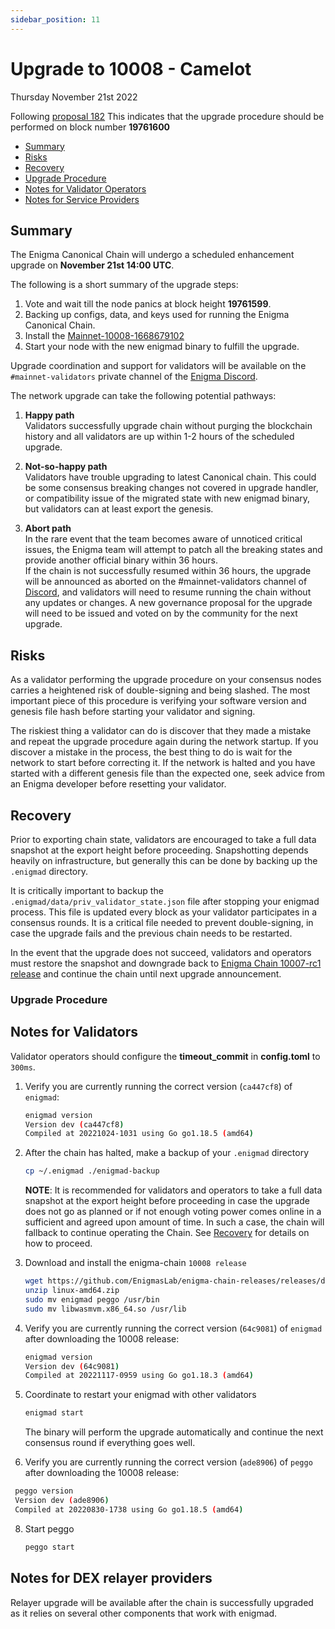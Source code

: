 ```yaml
---
sidebar_position: 11
---
```

   
# Upgrade to 10008 - Camelot
Thursday November 21st 2022

Following [proposal 182](https://hub.enigma.network/proposals/182/)
This indicates that the upgrade procedure should be performed on block number **19761600**

  - [Summary](#summary)
  - [Risks](#risks)
  - [Recovery](#recovery)
  - [Upgrade Procedure](#upgrade-procedure)
  - [Notes for Validator Operators](##notes-for-validator-operators)
  - [Notes for Service Providers](##notes-for-DEX-relayer-providers)

## Summary

The Enigma Canonical Chain will undergo a scheduled enhancement upgrade on **November 21st 14:00 UTC**.

The following is a short summary of the upgrade steps:

1. Vote and wait till the node panics at block height **19761599**.
2. Backing up configs, data, and keys used for running the Enigma Canonical Chain.
3. Install the [Mainnet-10008-1668679102](https://github.com/EnigmasLab/enigma-chain-releases/releases/tag/v1.8.0-1668679102)
4. Start your node with the new enigmad binary to fulfill the upgrade.

Upgrade coordination and support for validators will be available on the `#mainnet-validators` private channel of the [Enigma Discord](https://discord.gg/enigma).

The network upgrade can take the following potential pathways:
1. **Happy path**  
Validators successfully upgrade chain without purging the blockchain history and all validators are up within 1-2 hours of the scheduled upgrade.

2. **Not-so-happy path**  
Validators have trouble upgrading to latest Canonical chain. This could be some consensus breaking changes not covered in upgrade handler, or compatibility issue of the migrated state with new enigmad binary, but validators can at least export the genesis.

3. **Abort path**  
In the rare event that the team becomes aware of unnoticed critical issues, the Enigma team will attempt to patch all the breaking states and provide another official binary within 36 hours.  
If the chain is not successfully resumed within 36 hours, the upgrade will be announced as aborted on the #mainnet-validators channel of [Discord](https://discord.gg/enigma), and validators will need to resume running the chain without any updates or changes. A new governance proposal for the upgrade will need to be issued and voted on by the community for the next upgrade.

## Risks

As a validator performing the upgrade procedure on your consensus nodes carries a heightened risk of
double-signing and being slashed. The most important piece of this procedure is verifying your
software version and genesis file hash before starting your validator and signing.

The riskiest thing a validator can do is discover that they made a mistake and repeat the upgrade
procedure again during the network startup. If you discover a mistake in the process, the best thing
to do is wait for the network to start before correcting it. If the network is halted and you have
started with a different genesis file than the expected one, seek advice from an Enigma developer
before resetting your validator.

## Recovery

Prior to exporting chain state, validators are encouraged to take a full data snapshot at the
export height before proceeding. Snapshotting depends heavily on infrastructure, but generally this
can be done by backing up the `.enigmad` directory.

It is critically important to backup the `.enigmad/data/priv_validator_state.json` file after stopping your enigmad process. This file is updated every block as your validator participates in a consensus rounds. It is a critical file needed to prevent double-signing, in case the upgrade fails and the previous chain needs to be restarted.

In the event that the upgrade does not succeed, validators and operators must restore the snapshot and downgrade back to [Enigma Chain 10007-rc1 release](https://github.com/EnigmasLab/enigma-chain-releases/releases/download/v1.7.0-1665417543/linux-amd64.zip) and continue the chain until next upgrade announcement.

### Upgrade Procedure

## Notes for Validators
Validator operators should configure the **timeout_commit** in **config.toml** to `300ms`.

1. Verify you are currently running the correct version (`ca447cf8`) of `enigmad`:
   ```bash
   enigmad version
   Version dev (ca447cf8)
   Compiled at 20221024-1031 using Go go1.18.5 (amd64)
   ```

2. After the chain has halted, make a backup of your `.enigmad` directory
    ```bash
    cp ~/.enigmad ./enigmad-backup
    ```
    **NOTE**: It is recommended for validators and operators to take a full data snapshot at the export
    height before proceeding in case the upgrade does not go as planned or if not enough voting power
    comes online in a sufficient and agreed upon amount of time. In such a case, the chain will fallback
    to continue operating the Chain. See [Recovery](#recovery) for details on how to proceed.

3. Download and install the enigma-chain `10008 release`
   ```bash
   wget https://github.com/EnigmasLab/enigma-chain-releases/releases/download/v1.8.0-1668679102/linux-amd64.zip
   unzip linux-amd64.zip
   sudo mv enigmad peggo /usr/bin
   sudo mv libwasmvm.x86_64.so /usr/lib
   ```

4. Verify you are currently running the correct version (`64c9081`) of `enigmad` after downloading the 10008 release:
    ```bash
   enigmad version
   Version dev (64c9081)
   Compiled at 20221117-0959 using Go go1.18.3 (amd64)
   ```

5. Coordinate to restart your enigmad with other validators
   ```bash
   enigmad start
   ```
   The binary will perform the upgrade automatically and continue the next consensus round if everything goes well.

6. Verify you are currently running the correct version (`ade8906`) of `peggo` after downloading the 10008 release:
  ```bash
   peggo version
   Version dev (ade8906)
   Compiled at 20220830-1738 using Go go1.18.5 (amd64)
   ```
8. Start peggo
   ```bash
   peggo start
   ```   

## Notes for DEX relayer providers
Relayer upgrade will be available after the chain is successfully upgraded as it relies on several other components that work with enigmad.
